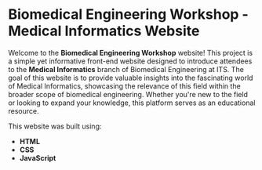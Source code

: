# Biomedical Engineering Workshop - Medical Informatics Website

Welcome to the **Biomedical Engineering Workshop** website! This project is a simple yet informative front-end website designed to introduce attendees to the **Medical Informatics** branch of Biomedical Engineering at ITS.
The goal of this website is to provide valuable insights into the fascinating world of Medical Informatics, showcasing the relevance of this field within the broader scope of biomedical engineering. Whether you're new to the field or looking to expand your knowledge, this platform serves as an educational resource.


This website was built using:
- **HTML**
- **CSS**
- **JavaScript**

